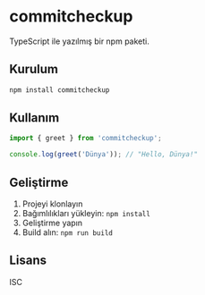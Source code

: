 # commitcheckup

TypeScript ile yazılmış bir npm paketi.

## Kurulum

```bash
npm install commitcheckup
```

## Kullanım

```typescript
import { greet } from 'commitcheckup';

console.log(greet('Dünya')); // "Hello, Dünya!"
```

## Geliştirme

1. Projeyi klonlayın
2. Bağımlılıkları yükleyin: `npm install`
3. Geliştirme yapın
4. Build alın: `npm run build`

## Lisans

ISC 